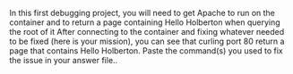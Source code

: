 In this first debugging project, you will need to get Apache to run on the container and to return a page containing Hello Holberton when querying the root of it
After connecting to the container and fixing whatever needed to be fixed (here is your mission), you can see that curling port 80 return a page that contains Hello Holberton. Paste the command(s) you used to fix the issue in your answer file..
